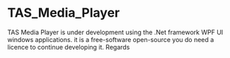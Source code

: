 TAS_Media_Player
================

TAS Media Player is under development using the .Net framework WPF UI windows applications. it is a free-software open-source you do need a licence to continue developing it. Regards
